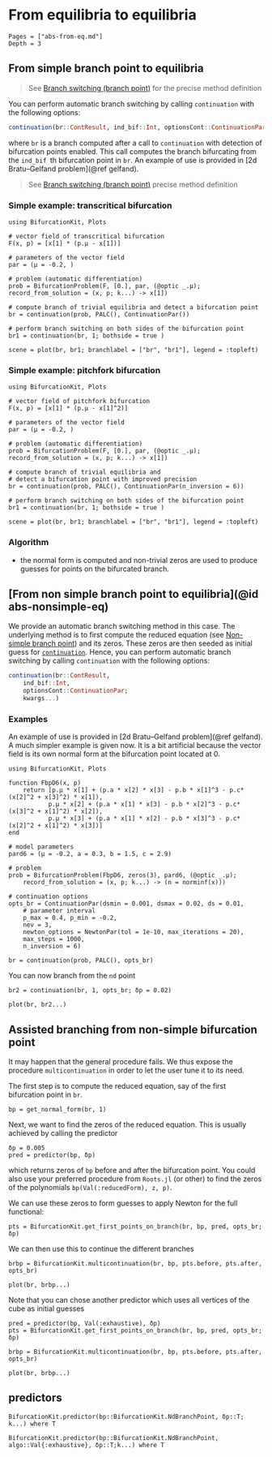 # From equilibria to equilibria

```@contents
Pages = ["abs-from-eq.md"]
Depth = 3
```

## From simple branch point to equilibria

> See [Branch switching (branch point)](@ref) for the precise method definition


You can perform automatic branch switching by calling `continuation` with the following options:

```julia
continuation(br::ContResult, ind_bif::Int, optionsCont::ContinuationPar; kwargs...)
```

where `br` is a branch computed after a call to `continuation` with detection of bifurcation points enabled. This call computes the branch bifurcating from the `ind_bif `th bifurcation point in `br`. An example of use is provided in [2d Bratu–Gelfand problem](@ref gelfand).

> See [Branch switching (branch point)](@ref) precise method definition

### Simple example: transcritical bifurcation

```@example TUT1_ABS_EQ_EQ
using BifurcationKit, Plots

# vector field of transcritical bifurcation
F(x, p) = [x[1] * (p.μ - x[1])]

# parameters of the vector field
par = (μ = -0.2, )

# problem (automatic differentiation)
prob = BifurcationProblem(F, [0.], par, (@optic _.μ); record_from_solution = (x, p; k...) -> x[1])

# compute branch of trivial equilibria and detect a bifurcation point
br = continuation(prob, PALC(), ContinuationPar())
	
# perform branch switching on both sides of the bifurcation point
br1 = continuation(br, 1; bothside = true )

scene = plot(br, br1; branchlabel = ["br", "br1"], legend = :topleft)
```

### Simple example: pitchfork bifurcation

```@example TUT1b_ABS_EQ_EQ
using BifurcationKit, Plots

# vector field of pitchfork bifurcation
F(x, p) = [x[1] * (p.μ - x[1]^2)]

# parameters of the vector field
par = (μ = -0.2, )

# problem (automatic differentiation)
prob = BifurcationProblem(F, [0.], par, (@optic _.μ); record_from_solution = (x, p; k...) -> x[1])

# compute branch of trivial equilibria and 
# detect a bifurcation point with improved precision
br = continuation(prob, PALC(), ContinuationPar(n_inversion = 6))
	
# perform branch switching on both sides of the bifurcation point
br1 = continuation(br, 1; bothside = true )

scene = plot(br, br1; branchlabel = ["br", "br1"], legend = :topleft)
```

### Algorithm
- the normal form is computed and non-trivial zeros are used to produce guesses for points on the bifurcated branch.


## [From non simple branch point to equilibria](@id abs-nonsimple-eq)

We provide an automatic branch switching method in this case. The underlying method is to first compute the reduced equation (see [Non-simple branch point](@ref)) and its zeros. These zeros are then seeded as initial guess for [`continuation`](@ref). Hence, you can perform automatic branch switching by calling `continuation` with the following options:

```julia
continuation(br::ContResult, 
	ind_bif::Int,
	optionsCont::ContinuationPar;
	kwargs...)
```

### Examples

An example of use is provided in [2d Bratu–Gelfand problem](@ref gelfand). A much simpler example is given now. It is a bit artificial because the vector field is its own normal form at the bifurcation point located at 0.

```@example TUT2_ABS_EQ_EQ
using BifurcationKit, Plots

function FbpD6(x, p)
    return [p.μ * x[1] + (p.a * x[2] * x[3] - p.b * x[1]^3 - p.c*(x[2]^2 + x[3]^2) * x[1]),
           p.μ * x[2] + (p.a * x[1] * x[3] - p.b * x[2]^3 - p.c*(x[3]^2 + x[1]^2) * x[2]),
           p.μ * x[3] + (p.a * x[1] * x[2] - p.b * x[3]^3 - p.c*(x[2]^2 + x[1]^2) * x[3])]
end

# model parameters
pard6 = (μ = -0.2, a = 0.3, b = 1.5, c = 2.9)

# problem
prob = BifurcationProblem(FbpD6, zeros(3), pard6, (@optic _.μ);
	record_from_solution = (x, p; k...) -> (n = norminf(x)))

# continuation options
opts_br = ContinuationPar(dsmin = 0.001, dsmax = 0.02, ds = 0.01, 
	# parameter interval
	p_max = 0.4, p_min = -0.2, 
	nev = 3, 
	newton_options = NewtonPar(tol = 1e-10, max_iterations = 20), 
	max_steps = 1000, 
	n_inversion = 6)

br = continuation(prob, PALC(), opts_br)
```

You can now branch from the `nd` point

```@example TUT2_ABS_EQ_EQ
br2 = continuation(br, 1, opts_br; δp = 0.02)

plot(br, br2...)
```

## Assisted branching from non-simple bifurcation point

It may happen that the general procedure fails. We thus expose the procedure `multicontinuation` in order to let the user tune it to its need.

The first step is to compute the reduced equation, say of the first bifurcation point in `br`.

```@example TUT2_ABS_EQ_EQ
bp = get_normal_form(br, 1)
```

Next, we want to find the zeros of the reduced equation. This is usually achieved by calling the predictor

```@example TUT2_ABS_EQ_EQ
δp = 0.005
pred = predictor(bp, δp)
```

which returns zeros of `bp` before and after the bifurcation point. You could also use your preferred procedure from `Roots.jl` (or other) to find the zeros of the polynomials `bp(Val(:reducedForm), z, p)`.

We can use these zeros to form guesses to apply Newton for the full functional:

```@example TUT2_ABS_EQ_EQ
pts = BifurcationKit.get_first_points_on_branch(br, bp, pred, opts_br; δp)
```

We can then use this to continue the different branches

```@example TUT2_ABS_EQ_EQ
brbp = BifurcationKit.multicontinuation(br, bp, pts.before, pts.after, opts_br)

plot(br, brbp...)
```

Note that you can chose another predictor which uses all vertices of the cube as initial guesses

```@example TUT2_ABS_EQ_EQ
pred = predictor(bp, Val(:exhaustive), δp)
pts = BifurcationKit.get_first_points_on_branch(br, bp, pred, opts_br; δp)
```

```@example TUT2_ABS_EQ_EQ
brbp = BifurcationKit.multicontinuation(br, bp, pts.before, pts.after, opts_br)

plot(br, brbp...)
```

## predictors 

```@docs
BifurcationKit.predictor(bp::BifurcationKit.NdBranchPoint, δp::T; k...) where T
```

```@docs
BifurcationKit.predictor(bp::BifurcationKit.NdBranchPoint, algo::Val{:exhaustive}, δp::T;k...) where T
```